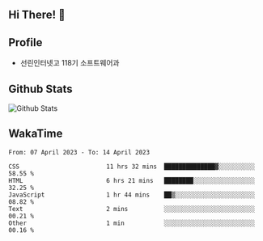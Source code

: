 ## Hi There! 👋

## Profile

-   선린인터넷고 118기 소프트웨어과

## Github Stats

![Github Stats](https://github-readme-stats.vercel.app/api/top-langs/?username=NY0510&theme=tokyonight&hide_border=true&layout=compact)

## WakaTime

<!--START_SECTION:waka-->

```text
From: 07 April 2023 - To: 14 April 2023

CSS                        11 hrs 32 mins  ██████████████▓░░░░░░░░░░   58.55 %
HTML                       6 hrs 21 mins   ████████░░░░░░░░░░░░░░░░░   32.25 %
JavaScript                 1 hr 44 mins    ██▒░░░░░░░░░░░░░░░░░░░░░░   08.82 %
Text                       2 mins          ░░░░░░░░░░░░░░░░░░░░░░░░░   00.21 %
Other                      1 min           ░░░░░░░░░░░░░░░░░░░░░░░░░   00.16 %
```

<!--END_SECTION:waka-->
